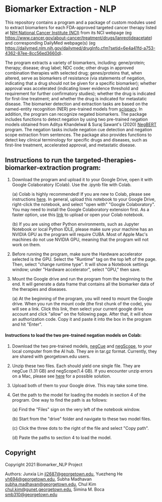 # Biomarker Extraction - NLP

This repository contains a program and a package of custom modules used to extract biomarkers for each FDA-approved targeted cancer therapy listed at [NIH National Cancer Institute (NCI)](https://www.cancer.gov/about-cancer/treatment/types/targeted-therapies/targeted-therapies-fact-sheet) from its NCI webpage (eg https://www.cancer.gov/about-cancer/treatment/drugs/lanreotideacetate) and corresponding DailyMed webpage(s) (eg https://dailymed.nlm.nih.gov/dailymed/drugInfo.cfm?setid=6e4a41fd-a753-4362-87ee-8cc56ed3660d). 

The program extracts a variety of biomarkers, including: gene/protein; therapy; disease; drug label; NDC code; other drugs in approved combination therapies with selected drug; genes/proteins that, when altered, serve as biomarkers of resistance (via statements of negation, indicating that a drug should not be given for a specific biomarker); whether approval was accelerated (indicating lower evidence threshold and requirement for further confirmatory studies); whether the drug is indicated for first-line treatment; and whether the drug is indicated for metastatic disease. The biomarker detection and extraction tasks are based on the named-entity recognition (NER) pre-trained models from [scispacy](https://github.com/allenai/scispacy). In addition, the program can recognize negated biomarkers. The package includes functions to detect negation by using two pre-trained negation models obtained from Aditya Khandelwal & Suraj Sawant's (2020) [NegBERT](https://github.com/adityak6798/Transformers-For-Negation-and-Speculation) program. The negation tasks include negation cue detection and negation scope extraction from sentences. The package also provides functions to detect key clinical terminology for specific drugs and diseases, such as first-line treatment, accelerated approval, and metastatic disease. 

## Instructions to run the targeted-therapies-biomarker-extraction program:
1. Download the program and upload it to your Google Drive, open it with Google Colaboratory (Colab). Use the .ipynb file with Colab.
	
	(a) Colab is highly recommended! If you are new to Colab, please see instructions [here](https://developers.google.com/earth-engine/guides/python_install-colab#existing-notebook). In general, upload this notebook to your Google Drive, right-click the notebook, and select "open with" "Google Colaboratory". You may need to install the Google Colaboratory extension first. As a faster option, use this [link](https://colab.research.google.com) to upload or open your Colab notebook. 
  
	(b) If you are using other Python environments, such as Jupyter Notebook or local Python IDLE, please make sure your machine has an NVIDIA GPU as the program will require CUBA. Most of Apple Mac's machines do not use NVIDIA GPU, meaning that the program will not work on them. 

2. Before running the program, make sure the Hardware accelerator selected is the GPU. Select the "Runtime" tag on the top left of the page. Then, select "change runtime type". It will show a Notebook settings window; under "Hardware accelerator", select "GPU," then save.

3. Mount the Google drive and run the program from the beginning to the end. It will generate a data frame that contains all the biomarker data of the therapies and diseases. 
  
	(a) At the beginning of the program, you will need to mount the Google drive. When you run the mount code (the first chunk of the code), you will see a link. Click this link, then select your current google drive account and click "allow" on the following page. After that, it will show an authorization code. Copy it and paste it into the box in the program and hit "Enter". 

#### Instructions to load the two pre-trained negation models on Colab:
1. Download the two pre-trained models, [negCue](https://aihub.cloud.google.com/u/1/p/2c29e298-0c75-435a-ae83-da80188b7f7b) and [negScope](https://aihub.cloud.google.com/u/1/p/0147a6f3-ddf7-498c-823d-014c3d1f1def), to your local computer from the AI hub. They are in tar.gz format. Currently, they are shared with georgetown.edu users. 

2. Unzip these two files. Each should yield one single file. They are negCue (1.31 GB) and negScope(1.4 GB). If you encounter unzip errors on a Mac, please see [here](https://discussions.apple.com/thread/8187518) for a possible solution.

3. Upload both of them to your Google drive. This may take some time.

4. Get the path to the model for loading the models in section 4 of the program. One way to find the path is as follows: 
	
	(a) Find the "Files" sign on the very left of the notebook window.
	
	(b) Start from the "drive" folder and navigate to these two model files. 
	
	(c) Click the three dots to the right of the file and select "Copy path". 
	
	(d) Paste the paths to section 4 to load the model. 

## Copyright

Copyright 2021 Biomarker_NLP Project

Authors: Junxia Lin <jl2687@georgetown.edu>, Yuezheng He <yh694@georgetown.edu>, Subha Madhavan <subha.madhavan@georgetown.edu>, Chul Kim <chul.kim@gunet.georgetown.edu>, Simina M. Boca <smb310@georgetown.edu>
